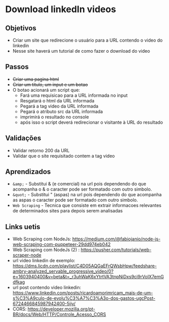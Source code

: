 # Download linkedIn videos

## Objetivos

- Criar um site que redirecione o usuário para a URL contendo o video do linkedin
- Nesse site haverá um tutorial de como fazer o download do video

## Passos

- ~~Criar uma pagina html~~
- ~~Criar um titulo, um input e um botao~~
- O botao acionará um script que:
  - Fará uma requisicao para a URL informada no input
  - Resgatará o html da URL informada
  - Pegará a tag video da URL informada
  - Pegará o atributo src da URL informada
  - imprimirá o resultado no console
  - após isso o script deverá redirecionar o visitante à URL do resultado

## Validações

- Validar retorno 200 da URL
- Validar que o site requisitado contem a tag video

## Aprendizados

- ```&amp;``` - Substitui & (e comercial) na url pois dependendo do que acompanha o & o caracter pode ser formatado com outro simbolo.
- ```&quot;``` - Substitui " (aspas) na url pois dependendo do que acompanha as aspas o caracter pode ser formatado com outro simbolo.
- ```Web Scraping``` - Tecnica que consiste em extrair informacoes relevantes de determinados sites para depois serem analisadas

## Links uetis

- Web Scraping com NodeJs: https://medium.com/@fabiojanio/node-js-web-scraping-com-puppeteer-29dd974eb042
- Web Scraping com NodeJs (2) : https://pusher.com/tutorials/web-scraper-node
- url video linkedin de exemplo: https://dms.licdn.com/playlist/C4D05AQGaEFrQWsbHpw/feedshare-ambry-analyzed_servable_progressive_video/0?e=1603940400&v=beta&t=_r3uhWaK6xYtrtVA3tnpNiDxs9ci9rVoIX7emGdfkag
- url post contendo video linkedin: https://www.linkedin.com/posts/ricardoamorimricam_mais-de-um-s%C3%A9culo-de-evolu%C3%A7%C3%A3o-dos-gastos-ugcPost-6724466845987942400-5ijy/
- CORS: https://developer.mozilla.org/pt-BR/docs/Web/HTTP/Controle_Acesso_CORS